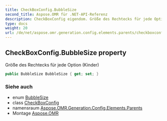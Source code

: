 ```yaml
---
title: CheckBoxConfig.BubbleSize
second_title: Aspose.OMR für .NET-API-Referenz
description: CheckBoxConfig eigendom. Größe des Rechtecks für jede Option Kinder
type: docs
weight: 20
url: /de/net/aspose.omr.generation.config.elements.parents/checkboxconfig/bubblesize/
---
```

## CheckBoxConfig.BubbleSize property

Größe des Rechtecks für jede Option (Kinder)

```csharp
public BubbleSize BubbleSize { get; set; }
```

### Siehe auch

* enum [BubbleSize](../../../aspose.omr.generation/bubblesize/)
* class [CheckBoxConfig](../)
* namensraum [Aspose.OMR.Generation.Config.Elements.Parents](../../checkboxconfig/)
* Montage [Aspose.OMR](../../../)


